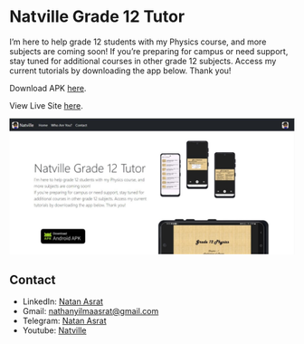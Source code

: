 # Natville Grade 12 Tutor

I’m here to help grade 12 students with my Physics course, and more subjects are coming soon!
If you’re preparing for campus or need support, stay tuned for additional courses in other grade 12 subjects. Access my current tutorials by downloading the app below. Thank you!

Download APK [here](https://drive.google.com/file/d/1v4LmVfWL2447F-Mtr99a888xFZN5g2gP/view?usp=sharing).

View Live Site [here](https://natville-grade-12-tutor.vercel.app/).

![Natville Screenshot](/natville_g12_ss.jpg)

## Contact
 - LinkedIn: [Natan Asrat](https://linkedin.com/in/natan-asrat)
 - Gmail: nathanyilmaasrat@gmail.com
 - Telegram: [Natan Asrat](https://t.me/fail_your_way_to_success)
 - Youtube: [Natville](https://www.youtube.com/@natvilletutor)